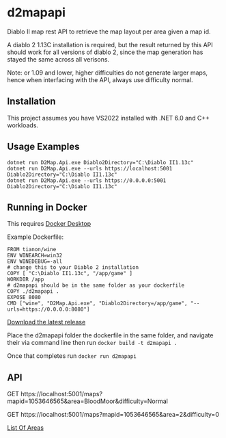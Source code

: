 # d2mapapi
Diablo II map rest API to retrieve the map layout per area given a map id.

A diablo 2 1.13C installation is required, but the result returned by this API should work for all versions of diablo 2, since the map generation has stayed the same across all verisons.

Note: or 1.09 and lower, higher difficulties do not generate larger maps, hence when interfacing with the API, always use difficulty normal.

## Installation

This project assumes you have VS2022 installed with .NET 6.0 and C++ workloads.

## Usage Examples
```
dotnet run D2Map.Api.exe Diablo2Directory="C:\Diablo II1.13c"
dotnet run D2Map.Api.exe --urls https://localhost:5001 Diablo2Directory="C:\Diablo II1.13c"
dotnet run D2Map.Api.exe --urls https://0.0.0.0:5001 Diablo2Directory="C:\Diablo II1.13c"
```

## Running in Docker

This requires [Docker Desktop](https://www.docker.com/products/docker-desktop)

Example Dockerfile:
```
FROM tianon/wine
ENV WINEARCH=win32
ENV WINEDEBUG=-all
# change this to your Diablo 2 installation
COPY [ "C:\Diablo II1.13c", "/app/game" ]
WORKDIR /app
# d2mapapi should be in the same folder as your dockerfile
COPY ./d2mapapi .
EXPOSE 8080
CMD ["wine", "D2Map.Api.exe", "Diablo2Directory=/app/game", "--urls=https://0.0.0.0:8080"]
```

[Download the latest release](https://github.com/jcageman/d2mapapi/releases)

Place the d2mapapi folder the dockerfile in the same folder, and navigate their via command line then run `docker build -t d2mapapi .`

Once that completes run `docker run d2mapapi`
## API

GET https://localhost:5001/maps?mapid=1053646565&area=BloodMoor&difficulty=Normal

GET https://localhost:5001/maps?mapid=1053646565&area=2&difficulty=0

[List Of Areas](/D2Map.Core/Models/Area.cs)

